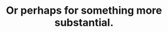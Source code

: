 ---
image_path: /images/painting.jpg
title: Or perhaps for something more substantial.
weight: 16
---